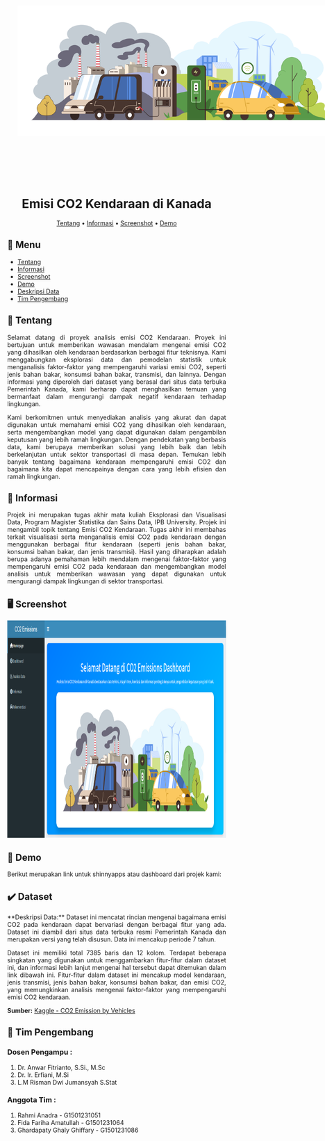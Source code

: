 <p align="center" style="width: 800px; height: 400px;">
  <img idth="500" height="300" src="https://raw.githubusercontent.com/rahmiandr/Dashboard-EVD/refs/heads/main/gambar/337933820_d0ed2598-ff69-459f-830e-f1a1469973ab.jpg">
</p>

<div align="center">

# Emisi CO2 Kendaraan di Kanada


[Tentang](#scroll-tentang)
•
[Informasi](#pushpin-informasi)
•
[Screenshot](#desktop_computer-screenshot)
•
[Demo](#dvd-demo)

</div>

## :bookmark_tabs: Menu

- [Tentang](#scroll-tentang)
- [Informasi](pushpin-informasi)
- [Screenshot](#desktop_computer-screenshot)
- [Demo](#dvd-demo)
- [Deskripsi Data](#heavy_check_mark-dataset)
- [Tim Pengembang](#busts_in_silhouette-tim-pengembang)

## :scroll: Tentang

<div align="justify">
Selamat datang di proyek analisis emisi CO2 Kendaraan.
Proyek ini bertujuan untuk memberikan wawasan mendalam mengenai emisi CO2 yang dihasilkan oleh kendaraan berdasarkan berbagai fitur teknisnya. Kami menggabungkan eksplorasi data dan pemodelan statistik untuk menganalisis faktor-faktor yang mempengaruhi variasi emisi CO2, seperti jenis bahan bakar, konsumsi bahan bakar, transmisi, dan lainnya. Dengan informasi yang diperoleh dari dataset yang berasal dari situs data terbuka Pemerintah Kanada, kami berharap dapat menghasilkan temuan yang bermanfaat dalam mengurangi dampak negatif kendaraan terhadap lingkungan.

Kami berkomitmen untuk menyediakan analisis yang akurat dan dapat digunakan untuk memahami emisi CO2 yang dihasilkan oleh kendaraan, serta mengembangkan model yang dapat digunakan dalam pengambilan keputusan yang lebih ramah lingkungan. Dengan pendekatan yang berbasis data, kami berupaya memberikan solusi yang lebih baik dan lebih berkelanjutan untuk sektor transportasi di masa depan. Temukan lebih banyak tentang bagaimana kendaraan mempengaruhi emisi CO2 dan bagaimana kita dapat mencapainya dengan cara yang lebih efisien dan ramah lingkungan.
</div>


## :pushpin: Informasi
<div align="justify">
Projek ini merupakan tugas akhir mata kuliah Eksplorasi dan Visualisasi Data, Program Magister Statistika dan Sains Data, IPB University. Projek ini mengambil topik tentang Emisi CO2 Kendaraan. Tugas akhir ini membahas terkait visualisasi serta menganalisis emisi CO2 pada kendaraan dengan menggunakan berbagai fitur kendaraan (seperti jenis bahan bakar, konsumsi bahan bakar, dan jenis transmisi). Hasil yang diharapkan adalah berupa adanya pemahaman lebih mendalam mengenai faktor-faktor yang mempengaruhi emisi CO2 pada kendaraan dan mengembangkan model analisis untuk memberikan wawasan yang dapat digunakan untuk mengurangi dampak lingkungan di sektor transportasi.
</div>

## :desktop_computer: Screenshot

<p align="center">
  <img width="900" height="500" src="https://raw.githubusercontent.com/rahmiandr/Dashboard-EVD/refs/heads/main/gambar/Screenshot_5.png">
</p>

## :dvd: Demo

Berikut merupakan link untuk shinnyapps atau dashboard dari projek kami: 

## :heavy_check_mark: Dataset
<div align="justify">
**Deskripsi Data:**
Dataset ini mencatat rincian mengenai bagaimana emisi CO2 pada kendaraan dapat bervariasi dengan berbagai fitur yang ada. Dataset ini diambil dari situs data terbuka resmi Pemerintah Kanada dan merupakan versi yang telah disusun. Data ini mencakup periode 7 tahun.

Dataset ini memiliki total 7385 baris dan 12 kolom. Terdapat beberapa singkatan yang digunakan untuk menggambarkan fitur-fitur dalam dataset ini, dan informasi lebih lanjut mengenai hal tersebut dapat ditemukan dalam link dibawah ini. Fitur-fitur dalam dataset ini mencakup model kendaraan, jenis transmisi, jenis bahan bakar, konsumsi bahan bakar, dan emisi CO2, yang memungkinkan analisis mengenai faktor-faktor yang mempengaruhi emisi CO2 kendaraan.

**Sumber:** [Kaggle - CO2 Emission by Vehicles](https://www.kaggle.com/datasets/athenalan/co2-emission-by-vehicles)
</div>

## :busts_in_silhouette: Tim Pengembang
### Dosen Pengampu :
1. Dr. Anwar Fitrianto, S.Si., M.Sc
2. Dr. Ir. Erfiani, M.Si
3. L.M Risman Dwi Jumansyah S.Stat 
### Anggota Tim :
1. Rahmi Anadra - G1501231051
2. Fida Fariha Amatullah - G1501231064
3. Ghardapaty Ghaly Ghiffary - G1501231086
